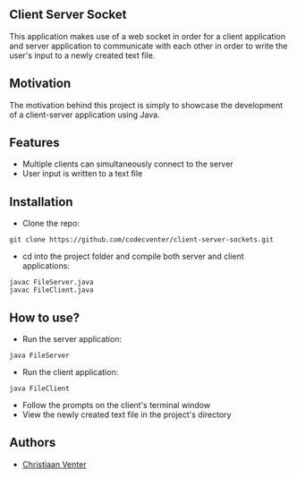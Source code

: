 ## Client Server Socket
This application makes use of a web socket in order for a client application and server application to communicate with each other in order to write the user's input to a newly created text file.

## Motivation
The motivation behind this project is simply to showcase the development of a client-server application using Java.

## Features
- Multiple clients can simultaneously connect to the server
- User input is written to a text file

## Installation
- Clone the repo:
```
git clone https://github.com/codecventer/client-server-sockets.git
```
- cd into the project folder and compile both server and client applications:
```
javac FileServer.java
javac FileClient.java
```

## How to use?
- Run the server application:
```
java FileServer
```
- Run the client application:
```
java FileClient
```
- Follow the prompts on the client's terminal window
- View the newly created text file in the project's directory

## Authors
- [Christiaan Venter](https://www.github.com/codecventer)

